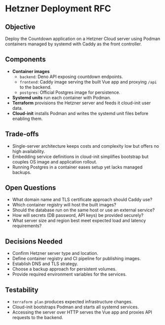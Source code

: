 # Hetzner Deployment RFC

## Objective
Deploy the Countdown application on a Hetzner Cloud server using Podman containers managed by systemd with Caddy as the front controller.

## Components
- **Container images**
  - `backend`: Deno API exposing countdown endpoints.
  - `frontend`: Caddy image serving the built Vue app and proxying `/api` to the backend.
  - `postgres`: Official Postgres image for persistence.
- **Systemd units** run each container with Podman.
- **Terraform** provisions the Hetzner server and feeds it cloud-init user data.
- **Cloud-init** installs Podman and writes the systemd unit files before enabling them.

## Trade-offs
- Single-server architecture keeps costs and complexity low but offers no high availability.
- Embedding service definitions in cloud-init simplifies bootstrap but couples OS image and application rollout.
- Running Postgres in a container eases setup yet lacks managed backups.

## Open Questions
- What domain name and TLS certificate approach should Caddy use?
- Which container registry will host the built images?
- Should the database run on the same host or use an external service?
- How will secrets (DB password, API keys) be provided securely?
- What server size and region best meet expected load and latency requirements?

## Decisions Needed
- Confirm Hetzner server type and location.
- Define container registry and CI pipeline for publishing images.
- Establish DNS and TLS strategy.
- Choose a backup approach for persistent volumes.
- Provide required environment variables for the services.

## Testability
- `terraform plan` produces expected infrastructure changes.
- Cloud-init bootstraps Podman and starts all systemd services.
- Accessing the server over HTTP serves the Vue app and proxies API requests to the backend.
